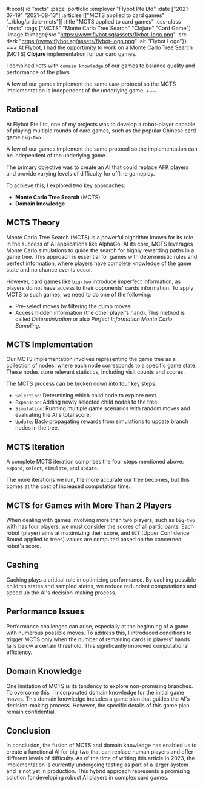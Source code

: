 #:post{:id "mcts"
       :page :portfolio
       :employer "Flybot Pte Ltd"
       :date ["2021-07-19" "2021-08-13"]
       :articles [["MCTS applied to card games" "../blog/article-mcts"]]
       :title "MCTS applied to card games"
       :css-class "mcts"
       :tags ["MCTS" "Monte Carlo Tree Search" "Clojure" "Card Game"]
       :image #:image{:src "https://www.flybot.sg/assets/flybot-logo.png"
                      :src-dark "https://www.flybot.sg/assets/flybot-logo.png"
                      :alt "Flybot Logo"}}
+++
At Flybot, I had the opportunity to work on a Monte Carlo Tree Search (MCTS) **Clojure** implementation for our card games.

I combined `MCTS` with `domain knowledge` of our games to balance quality and performance of the plays.

A few of our games implement the same `Game` protocol so the MCTS implementation is independent of the underlying game.
+++
## Rational

At Flybot Pte Ltd, one of my projects was to develop a robot-player capable of playing multiple rounds of card games, such as the popular Chinese card game `big-two`.

A few of our games implement the same protocol so the implementation can be independent of the underlying game.

The primary objective was to create an AI that could replace AFK players and provide varying levels of difficulty for offline gameplay.

To achieve this, I explored two key approaches: 
- **Monte Carlo Tree Search** (MCTS)
- **Domain knowledge**

## MCTS Theory

Monte Carlo Tree Search (MCTS) is a powerful algorithm known for its role in the success of AI applications like AlphaGo. At its core, MCTS leverages Monte Carlo simulations to guide the search for highly rewarding paths in a game tree. This approach is essential for games with deterministic rules and perfect information, where players have complete knowledge of the game state and no chance events occur.

However, card games like `big-two` introduce imperfect information, as players do not have access to their opponents' cards information. To apply MCTS to such games, we need to do one of the following:
- Pre-select moves by filtering the dumb moves
- Access hidden information (the other player’s hand). This method is called *Determinization* or also *Perfect Information Monte Carlo Sampling*.

## MCTS Implementation

Our MCTS implementation involves representing the game tree as a collection of nodes, where each node corresponds to a specific game state. These nodes store relevant statistics, including visit counts and scores.

The MCTS process can be broken down into four key steps:

- `Selection`: Determining which child node to explore next.
- `Expansion`: Adding newly selected child nodes to the tree.
- `Simulation`: Running multiple game scenarios with random moves and evaluating the AI's total score.
- `Update`: Back-propagating rewards from simulations to update branch nodes in the tree.

## MCTS Iteration

A complete MCTS iteration comprises the four steps mentioned above: `expand`, `select`, `simulate`, and `update`.

The more iterations we run, the more accurate our tree becomes, but this comes at the cost of increased computation time.

## MCTS for Games with More Than 2 Players

When dealing with games involving more than two players, such as `big-two` with has four players, we must consider the scores of all participants. Each robot (player) aims at maximizing their score, and `UCT` (Upper Confidence Bound  applied to trees) values are computed based on the concerned robot's score.

## Caching

Caching plays a critical role in optimizing performance. By caching possible children states and sampled states, we reduce redundant computations and speed up the AI's decision-making process.

## Performance Issues

Performance challenges can arise, especially at the beginning of a game with numerous possible moves. To address this, I introduced conditions to trigger MCTS only when the number of remaining cards in players' hands falls below a certain threshold. This significantly improved computational efficiency.

## Domain Knowledge

One limitation of MCTS is its tendency to explore non-promising branches. To overcome this, I incorporated domain knowledge for the initial game moves. This domain knowledge includes a game plan that guides the AI's decision-making process. However, the specific details of this game plan remain confidential.

## Conclusion

In conclusion, the fusion of MCTS and domain knowledge has enabled us to create a functional AI for big-two that can replace human players and offer different levels of difficulty. As of the time of writing this article in 2023, the implementation is currently undergoing testing as part of a larger system and is not yet in production. This hybrid approach represents a promising solution for developing robust AI players in complex card games.
